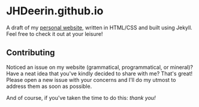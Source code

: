 # JHDeerin.github.io

A draft of my [personal website](https://jhdeerin.github.io), written in 
HTML/CSS and built using Jekyll. Feel free to check it out at your leisure!

## Contributing

Noticed an issue on my website (grammatical, programmatical, or mineral)? Have
a neat idea that you've kindly decided to share with me? That's great! Please
open a new issue with your concerns and I'll do my utmost to address them as
soon as possible.

And of course, if you've taken the time to do this: *thank you!*